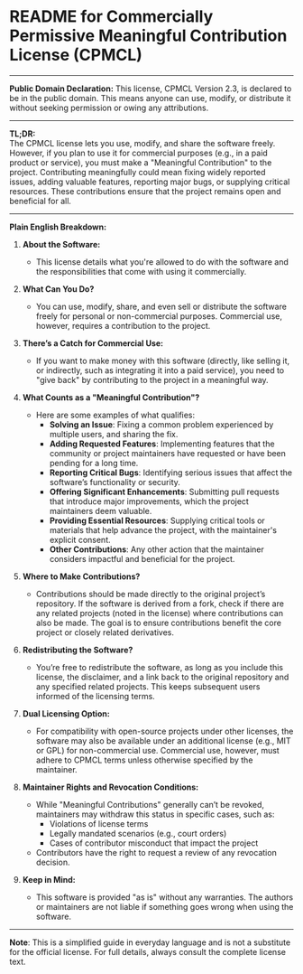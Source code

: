 # README for Commercially Permissive Meaningful Contribution License (CPMCL)

---

**Public Domain Declaration:** This license, CPMCL Version 2.3, is declared to be in the public domain. This means anyone can use, modify, or distribute it without seeking permission or owing any attributions.

---

**TL;DR:**  
The CPMCL license lets you use, modify, and share the software freely. However, if you plan to use it for commercial purposes (e.g., in a paid product or service), you must make a "Meaningful Contribution" to the project. Contributing meaningfully could mean fixing widely reported issues, adding valuable features, reporting major bugs, or supplying critical resources. These contributions ensure that the project remains open and beneficial for all.

---

**Plain English Breakdown:**

1. **About the Software:**
   - This license details what you're allowed to do with the software and the responsibilities that come with using it commercially.

2. **What Can You Do?**
   - You can use, modify, share, and even sell or distribute the software freely for personal or non-commercial purposes. Commercial use, however, requires a contribution to the project.

3. **There’s a Catch for Commercial Use:**
   - If you want to make money with this software (directly, like selling it, or indirectly, such as integrating it into a paid service), you need to "give back" by contributing to the project in a meaningful way.

4. **What Counts as a "Meaningful Contribution"?**
   - Here are some examples of what qualifies:
     - **Solving an Issue**: Fixing a common problem experienced by multiple users, and sharing the fix.
     - **Adding Requested Features**: Implementing features that the community or project maintainers have requested or have been pending for a long time.
     - **Reporting Critical Bugs**: Identifying serious issues that affect the software’s functionality or security.
     - **Offering Significant Enhancements**: Submitting pull requests that introduce major improvements, which the project maintainers deem valuable.
     - **Providing Essential Resources**: Supplying critical tools or materials that help advance the project, with the maintainer's explicit consent.
     - **Other Contributions**: Any other action that the maintainer considers impactful and beneficial for the project.

5. **Where to Make Contributions?**
   - Contributions should be made directly to the original project’s repository. If the software is derived from a fork, check if there are any related projects (noted in the license) where contributions can also be made. The goal is to ensure contributions benefit the core project or closely related derivatives.

6. **Redistributing the Software?**
   - You’re free to redistribute the software, as long as you include this license, the disclaimer, and a link back to the original repository and any specified related projects. This keeps subsequent users informed of the licensing terms.

7. **Dual Licensing Option:**
   - For compatibility with open-source projects under other licenses, the software may also be available under an additional license (e.g., MIT or GPL) for non-commercial use. Commercial use, however, must adhere to CPMCL terms unless otherwise specified by the maintainer.

8. **Maintainer Rights and Revocation Conditions:**
   - While "Meaningful Contributions" generally can’t be revoked, maintainers may withdraw this status in specific cases, such as:
     - Violations of license terms
     - Legally mandated scenarios (e.g., court orders)
     - Cases of contributor misconduct that impact the project
   - Contributors have the right to request a review of any revocation decision.

9. **Keep in Mind:**
   - This software is provided "as is" without any warranties. The authors or maintainers are not liable if something goes wrong when using the software.

---

**Note**: This is a simplified guide in everyday language and is not a substitute for the official license. For full details, always consult the complete license text.
